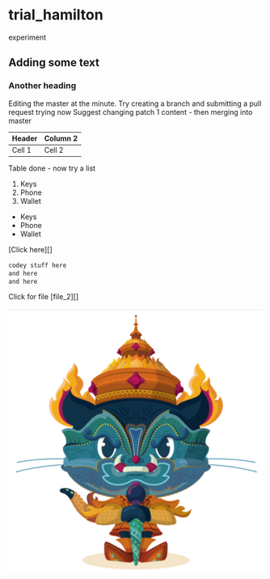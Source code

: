 # trial_hamilton
experiment
## Adding some text
### Another heading
Editing the master at the minute.
Try creating a branch and submitting a pull request
trying now
Suggest changing patch 1 content - then merging into master

Header | Column 2 |
------|------|
Cell 1 | Cell 2|

Table done - now try a list
1. Keys
2. Phone
3. Wallet

- Keys
- Phone 
- Wallet

[Click here][]
```
codey stuff here
and here
and here
```

Click for file [file_2][]



![](/images/image1.PNG)

[file2]:file_2.md
